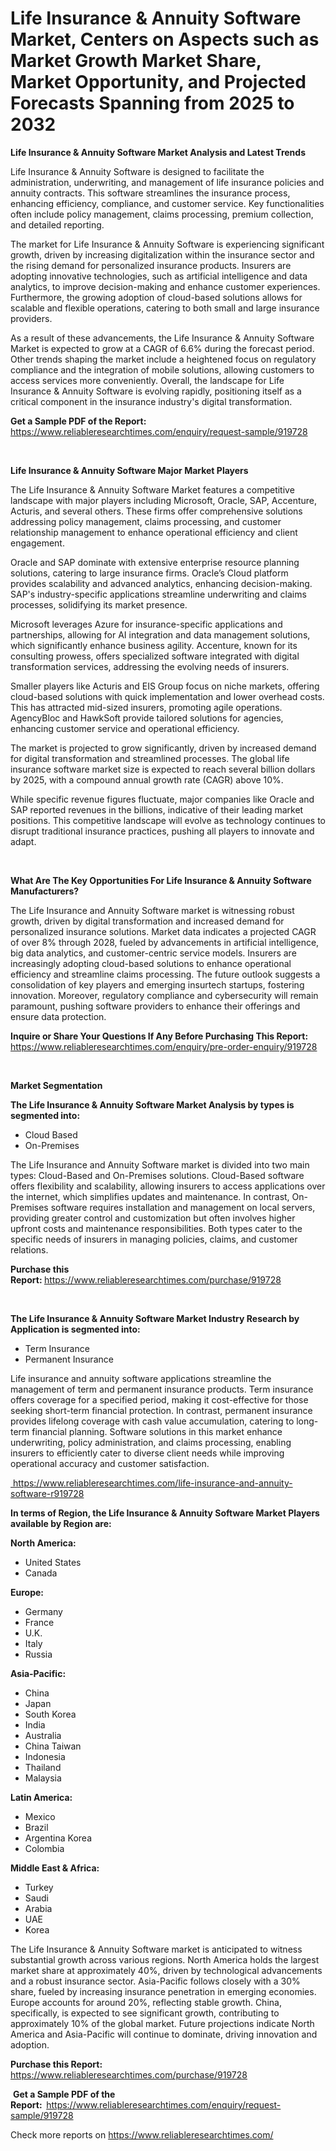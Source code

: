 <p><h1>Life Insurance & Annuity Software Market, Centers on Aspects such as Market Growth Market Share, Market Opportunity, and Projected Forecasts Spanning from 2025 to 2032</h1></p><p><strong>Life Insurance & Annuity Software Market Analysis and Latest Trends</strong></p>
<p><p>Life Insurance & Annuity Software is designed to facilitate the administration, underwriting, and management of life insurance policies and annuity contracts. This software streamlines the insurance process, enhancing efficiency, compliance, and customer service. Key functionalities often include policy management, claims processing, premium collection, and detailed reporting.</p><p>The market for Life Insurance & Annuity Software is experiencing significant growth, driven by increasing digitalization within the insurance sector and the rising demand for personalized insurance products. Insurers are adopting innovative technologies, such as artificial intelligence and data analytics, to improve decision-making and enhance customer experiences. Furthermore, the growing adoption of cloud-based solutions allows for scalable and flexible operations, catering to both small and large insurance providers.</p><p>As a result of these advancements, the Life Insurance & Annuity Software Market is expected to grow at a CAGR of 6.6% during the forecast period. Other trends shaping the market include a heightened focus on regulatory compliance and the integration of mobile solutions, allowing customers to access services more conveniently. Overall, the landscape for Life Insurance & Annuity Software is evolving rapidly, positioning itself as a critical component in the insurance industry's digital transformation.</p></p>
<p><strong>Get a Sample PDF of the Report:&nbsp;</strong> <a href="https://www.reliableresearchtimes.com/enquiry/request-sample/919728?utm_campaign=3005&utm_medium=2&utm_source=Github&utm_content=ia&utm_term=07032025&utm_id=life-insurance-annuity-software">https://www.reliableresearchtimes.com/enquiry/request-sample/919728</a></p>
<p>&nbsp;</p>
<p><strong>Life Insurance & Annuity Software Major Market Players</strong></p>
<p><p>The Life Insurance & Annuity Software Market features a competitive landscape with major players including Microsoft, Oracle, SAP, Accenture, Acturis, and several others. These firms offer comprehensive solutions addressing policy management, claims processing, and customer relationship management to enhance operational efficiency and client engagement.</p><p>Oracle and SAP dominate with extensive enterprise resource planning solutions, catering to large insurance firms. Oracle’s Cloud platform provides scalability and advanced analytics, enhancing decision-making. SAP's industry-specific applications streamline underwriting and claims processes, solidifying its market presence.</p><p>Microsoft leverages Azure for insurance-specific applications and partnerships, allowing for AI integration and data management solutions, which significantly enhance business agility. Accenture, known for its consulting prowess, offers specialized software integrated with digital transformation services, addressing the evolving needs of insurers.</p><p>Smaller players like Acturis and EIS Group focus on niche markets, offering cloud-based solutions with quick implementation and lower overhead costs. This has attracted mid-sized insurers, promoting agile operations. AgencyBloc and HawkSoft provide tailored solutions for agencies, enhancing customer service and operational efficiency.</p><p>The market is projected to grow significantly, driven by increased demand for digital transformation and streamlined processes. The global life insurance software market size is expected to reach several billion dollars by 2025, with a compound annual growth rate (CAGR) above 10%. </p><p>While specific revenue figures fluctuate, major companies like Oracle and SAP reported revenues in the billions, indicative of their leading market positions. This competitive landscape will evolve as technology continues to disrupt traditional insurance practices, pushing all players to innovate and adapt.</p></p>
<p>&nbsp;</p>
<p><strong>What Are The Key Opportunities For Life Insurance & Annuity Software Manufacturers?</strong></p>
<p><p>The Life Insurance and Annuity Software market is witnessing robust growth, driven by digital transformation and increased demand for personalized insurance solutions. Market data indicates a projected CAGR of over 8% through 2028, fueled by advancements in artificial intelligence, big data analytics, and customer-centric service models. Insurers are increasingly adopting cloud-based solutions to enhance operational efficiency and streamline claims processing. The future outlook suggests a consolidation of key players and emerging insurtech startups, fostering innovation. Moreover, regulatory compliance and cybersecurity will remain paramount, pushing software providers to enhance their offerings and ensure data protection.</p></p>
<p><strong>Inquire or Share Your Questions If Any Before Purchasing This Report:</strong> <a href="https://www.reliableresearchtimes.com/enquiry/pre-order-enquiry/919728?utm_campaign=3005&utm_medium=2&utm_source=Github&utm_content=ia&utm_term=07032025&utm_id=life-insurance-annuity-software">https://www.reliableresearchtimes.com/enquiry/pre-order-enquiry/919728</a></p>
<p>&nbsp;</p>
<p><strong>Market Segmentation</strong></p>
<p><strong>The Life Insurance & Annuity Software Market Analysis by types is segmented into:</strong></p>
<p><ul><li>Cloud Based</li><li>On-Premises</li></ul></p>
<p><p>The Life Insurance and Annuity Software market is divided into two main types: Cloud-Based and On-Premises solutions. Cloud-Based software offers flexibility and scalability, allowing insurers to access applications over the internet, which simplifies updates and maintenance. In contrast, On-Premises software requires installation and management on local servers, providing greater control and customization but often involves higher upfront costs and maintenance responsibilities. Both types cater to the specific needs of insurers in managing policies, claims, and customer relations.</p></p>
<p><strong>Purchase this Report:&nbsp;</strong><a href="https://www.reliableresearchtimes.com/purchase/919728?utm_campaign=3005&utm_medium=2&utm_source=Github&utm_content=ia&utm_term=07032025&utm_id=life-insurance-annuity-software">https://www.reliableresearchtimes.com/purchase/919728</a></p>
<p>&nbsp;</p>
<p><strong>The Life Insurance & Annuity Software Market Industry Research by Application is segmented into:</strong></p>
<p><ul><li>Term Insurance</li><li>Permanent Insurance</li></ul></p>
<p><p>Life insurance and annuity software applications streamline the management of term and permanent insurance products. Term insurance offers coverage for a specified period, making it cost-effective for those seeking short-term financial protection. In contrast, permanent insurance provides lifelong coverage with cash value accumulation, catering to long-term financial planning. Software solutions in this market enhance underwriting, policy administration, and claims processing, enabling insurers to efficiently cater to diverse client needs while improving operational accuracy and customer satisfaction.</p></p>
<p><a href="https://www.reliableresearchtimes.com/life-insurance-and-annuity-software-r919728?utm_campaign=3005&utm_medium=2&utm_source=Github&utm_content=ia&utm_term=07032025&utm_id=life-insurance-annuity-software">&nbsp;https://www.reliableresearchtimes.com/life-insurance-and-annuity-software-r919728</a></p>
<p><strong>In terms of Region, the Life Insurance & Annuity Software Market Players available by Region are:</strong></p>
<p>
    <p> <strong> North America: </strong>
        <ul>
            <li>United States</li>
            <li>Canada</li>
        </ul>
        </p> 
    <p> <strong> Europe: </strong>
        <ul>
            <li>Germany</li>
            <li>France</li>
            <li>U.K.</li>
            <li>Italy</li>
            <li>Russia</li>
        </ul>
        </p> 
    <p> <strong> Asia-Pacific: </strong>
        <ul>
            <li>China</li>
            <li>Japan</li>
            <li>South Korea</li>
            <li>India</li>
            <li>Australia</li>
            <li>China Taiwan</li>
            <li>Indonesia</li>
            <li>Thailand</li>
            <li>Malaysia</li>
        </ul>
        </p> 
    <p> <strong> Latin America: </strong>
        <ul>
            <li>Mexico</li>
            <li>Brazil</li>
            <li>Argentina Korea</li>
            <li>Colombia</li>
        </ul>
        </p> 
    <p> <strong> Middle East & Africa: </strong>
        <ul>
            <li>Turkey</li>
            <li>Saudi</li>
            <li>Arabia</li>
            <li>UAE</li>
            <li>Korea</li>
        </ul>
    </p>
    </p>
<p><p>The Life Insurance & Annuity Software market is anticipated to witness substantial growth across various regions. North America holds the largest market share at approximately 40%, driven by technological advancements and a robust insurance sector. Asia-Pacific follows closely with a 30% share, fueled by increasing insurance penetration in emerging economies. Europe accounts for around 20%, reflecting stable growth. China, specifically, is expected to see significant growth, contributing to approximately 10% of the global market. Future projections indicate North America and Asia-Pacific will continue to dominate, driving innovation and adoption.</p></p>
<p><strong>Purchase this Report: </strong><a href="https://www.reliableresearchtimes.com/purchase/919728?utm_campaign=3005&utm_medium=2&utm_source=Github&utm_content=ia&utm_term=07032025&utm_id=life-insurance-annuity-software">https://www.reliableresearchtimes.com/purchase/919728</a></p>
<p>&nbsp;<strong>Get a Sample PDF of the Report:&nbsp;&nbsp;</strong><a href="https://www.reliableresearchtimes.com/enquiry/request-sample/919728?utm_campaign=3005&utm_medium=2&utm_source=Github&utm_content=ia&utm_term=07032025&utm_id=life-insurance-annuity-software">https://www.reliableresearchtimes.com/enquiry/request-sample/919728</a></p>
<p><strong></strong></p>
<p>Check more reports on <a href="https://www.reliableresearchtimes.com/?utm_campaign=3005&utm_medium=2&utm_source=Github&utm_content=ia&utm_term=07032025&utm_id=life-insurance-annuity-software">https://www.reliableresearchtimes.com/</a></p>